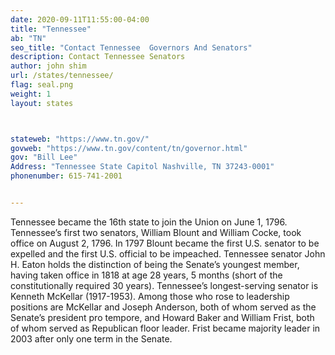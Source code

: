 ```yaml
---
date: 2020-09-11T11:55:00-04:00
title: "Tennessee"
ab: "TN"
seo_title: "Contact Tennessee  Governors And Senators"
description: Contact Tennessee Senators
author: john shim
url: /states/tennessee/
flag: seal.png
weight: 1
layout: states



stateweb: "https://www.tn.gov/"
govweb: "https://www.tn.gov/content/tn/governor.html"
gov: "Bill Lee"
Address: "Tennessee State Capitol Nashville, TN 37243-0001"
phonenumber: 615-741-2001


---
```


Tennessee became the 16th state to join the Union on June 1, 1796. Tennessee’s first two senators, William Blount and William Cocke, took office on August 2, 1796. In 1797 Blount became the first U.S. senator to be expelled and the first U.S. official to be impeached. Tennessee senator John H. Eaton holds the distinction of being the Senate’s youngest member, having taken office in 1818 at age 28 years, 5 months (short of the constitutionally required 30 years). Tennessee’s longest-serving senator is Kenneth McKellar (1917-1953). Among those who rose to leadership positions are McKellar and Joseph Anderson, both of whom served as the Senate’s president pro tempore, and Howard Baker and William Frist, both of whom served as Republican floor leader. Frist became majority leader in 2003 after only one term in the Senate.
